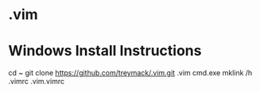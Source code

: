 .vim
====

# Windows Install Instructions
cd ~
git clone https://github.com/treymack/.vim.git .vim
cmd.exe
mklink /h .vimrc .vim\.vimrc
